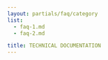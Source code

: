```yaml
---
layout: partials/faq/category
list:
  - faq-1.md
  - faq-2.md

title: TECHNICAL DOCUMENTATION
---
```

